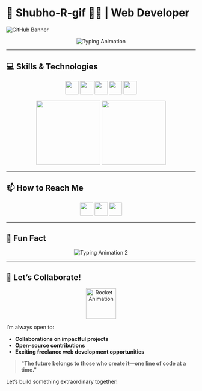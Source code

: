 # 🌟 Shubho-R-gif 👨‍💻 | Web Developer  

![GitHub Banner](https://repository-images.githubusercontent.com/521515652/d0a2676e-2a17-4ad1-8e2d-54dc08db0db7)  

<p align="center">  
  <img src="https://readme-typing-svg.herokuapp.com?font=Fira+Code&size=22&duration=2000&pause=1000&color=F75C7E&center=true&width=435&lines=Hi%2C+I'm+Shubho!+👋;Web+Developer+%26+UI%2FUX+Enthusiast;Passionate+about+creating+awesome+web+apps!" alt="Typing Animation" />  
</p>  

---

## 💻 Skills & Technologies  

<p align="center">  
  <img src="https://img.shields.io/badge/-HTML5-FF5733?logo=html5&logoColor=white&style=for-the-badge" height="35" />  
  <img src="https://img.shields.io/badge/-CSS3-1572B6?logo=css3&logoColor=white&style=for-the-badge" height="35" />  
  <img src="https://img.shields.io/badge/-JavaScript-F7DF1E?logo=javascript&logoColor=black&style=for-the-badge" height="35" />  
  <img src="https://img.shields.io/badge/-React-61DAFB?logo=react&logoColor=black&style=for-the-badge" height="35" />  
  <img src="https://img.shields.io/badge/-GitHub-181717?logo=github&logoColor=white&style=for-the-badge" height="35" />  
</p>  

<div align="center">  
  <img src="https://github-readme-stats.vercel.app/api?username=Shubho-R-gif&show_icons=true&theme=radical" height="170" />  
  <img src="https://github-readme-streak-stats.herokuapp.com/?user=Shubho-R-gif&theme=radical&hide_border=true" height="170" />  
</div>  

---

## 📫 How to Reach Me  

<p align="center">  
  <a href="mailto:subhor.workwith@gmail.com"><img src="https://img.shields.io/badge/Email-D14836?style=for-the-badge&logo=gmail&logoColor=white" height="35" /></a>  
  <a href="https://www.linkedin.com/in/subho-halder-5b9aa127b/"><img src="https://img.shields.io/badge/LinkedIn-0077B5?style=for-the-badge&logo=linkedin&logoColor=white" height="35" /></a>  
  <a href="https://www.shubhorwebdev.com"><img src="https://img.shields.io/badge/Portfolio-FF5722?style=for-the-badge&logo=google-chrome&logoColor=white" height="35" /></a>  
</p>  

---

## 🎯 Fun Fact  

<p align="center">  
  <img src="https://readme-typing-svg.herokuapp.com?font=Fira+Code&size=20&duration=3000&pause=500&color=6A5ACD&center=true&width=600&lines=I+blend+code+with+creativity.;UI%2FUX+design+is+my+second+passion.;Always+exploring+new+front-end+trends!" alt="Typing Animation 2" />  
</p>  

---

## 🚀 Let’s Collaborate!  

<p align="center">  
  <img src="https://media.giphy.com/media/Ll22OhMLAlVDb8UQWe/giphy.gif" height="80" alt="Rocket Animation" />  
</p>  

I’m always open to:  
- **Collaborations on impactful projects**  
- **Open-source contributions**  
- **Exciting freelance web development opportunities**  

> **"The future belongs to those who create it—one line of code at a time."**  

Let’s build something extraordinary together!  





